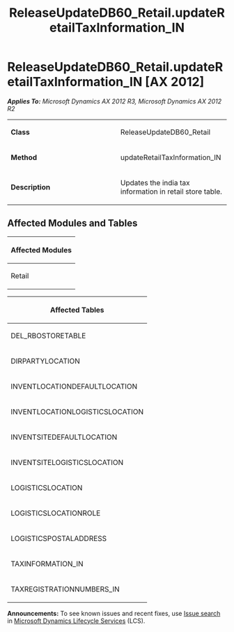 ﻿---
title: ReleaseUpdateDB60_Retail.updateRetailTaxInformation_IN
TOCTitle: ReleaseUpdateDB60_Retail.updateRetailTaxInformation_IN
ms:assetid: b0cf64ca-32ba-a50e-7095-0df433339390
ms:mtpsurl: https://msdn.microsoft.com/en-us/library/JJ686604(v=AX.60)
ms:contentKeyID: 49710558
ms.date: 05/18/2015
mtps_version: v=AX.60
---

# ReleaseUpdateDB60\_Retail.updateRetailTaxInformation\_IN [AX 2012]


_**Applies To:** Microsoft Dynamics AX 2012 R3, Microsoft Dynamics AX 2012 R2_

<table>
<colgroup>
<col style="width: 50%" />
<col style="width: 50%" />
</colgroup>
<tbody>
<tr class="odd">
<td><p><strong>Class</strong></p></td>
<td><p>ReleaseUpdateDB60_Retail</p></td>
</tr>
<tr class="even">
<td><p><strong>Method</strong></p></td>
<td><p>updateRetailTaxInformation_IN</p></td>
</tr>
<tr class="odd">
<td><p><strong>Description</strong></p></td>
<td><p>Updates the india tax information in retail store table.</p></td>
</tr>
</tbody>
</table>


## Affected Modules and Tables

<table>
<colgroup>
<col style="width: 100%" />
</colgroup>
<thead>
<tr class="header">
<th><p>Affected Modules</p></th>
</tr>
</thead>
<tbody>
<tr class="odd">
<td><p>Retail</p></td>
</tr>
</tbody>
</table>


<table>
<colgroup>
<col style="width: 100%" />
</colgroup>
<thead>
<tr class="header">
<th><p>Affected Tables</p></th>
</tr>
</thead>
<tbody>
<tr class="odd">
<td><p>DEL_RBOSTORETABLE</p></td>
</tr>
<tr class="even">
<td><p>DIRPARTYLOCATION</p></td>
</tr>
<tr class="odd">
<td><p>INVENTLOCATIONDEFAULTLOCATION</p></td>
</tr>
<tr class="even">
<td><p>INVENTLOCATIONLOGISTICSLOCATION</p></td>
</tr>
<tr class="odd">
<td><p>INVENTSITEDEFAULTLOCATION</p></td>
</tr>
<tr class="even">
<td><p>INVENTSITELOGISTICSLOCATION</p></td>
</tr>
<tr class="odd">
<td><p>LOGISTICSLOCATION</p></td>
</tr>
<tr class="even">
<td><p>LOGISTICSLOCATIONROLE</p></td>
</tr>
<tr class="odd">
<td><p>LOGISTICSPOSTALADDRESS</p></td>
</tr>
<tr class="even">
<td><p>TAXINFORMATION_IN</p></td>
</tr>
<tr class="odd">
<td><p>TAXREGISTRATIONNUMBERS_IN</p></td>
</tr>
</tbody>
</table>

  
**Announcements:** To see known issues and recent fixes, use [Issue search](http://go.microsoft.com/fwlink/?linkid=389258) in [Microsoft Dynamics Lifecycle Services](http://go.microsoft.com/fwlink/?linkid=306505) (LCS).

